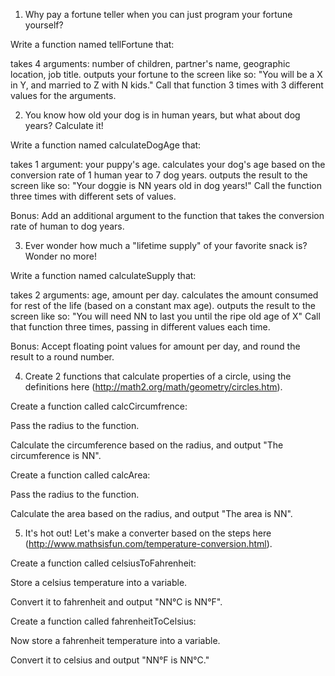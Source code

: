 1. Why pay a fortune teller when you can just program your fortune yourself?

Write a function named tellFortune that:

takes 4 arguments: number of children, partner's name, geographic location, job title.
outputs your fortune to the screen like so: "You will be a X in Y, and married to Z with N kids."
Call that function 3 times with 3 different values for the arguments.


2. You know how old your dog is in human years, but what about dog years? Calculate it!

Write a function named calculateDogAge that:

takes 1 argument: your puppy's age.
calculates your dog's age based on the conversion rate of 1 human year to 7 dog years.
outputs the result to the screen like so: "Your doggie is NN years old in dog years!"
Call the function three times with different sets of values.

Bonus: Add an additional argument to the function that takes the conversion rate of human to dog years.


3. Ever wonder how much a "lifetime supply" of your favorite snack is? Wonder no more!

Write a function named calculateSupply that:

takes 2 arguments: age, amount per day.
calculates the amount consumed for rest of the life (based on a constant max age).
outputs the result to the screen like so: "You will need NN to last you until the ripe old age of X"
Call that function three times, passing in different values each time.

Bonus: Accept floating point values for amount per day, and round the result to a round number.

4. Create 2 functions that calculate properties of a circle, using the definitions here (http://math2.org/math/geometry/circles.htm).

Create a function called calcCircumfrence:

Pass the radius to the function.

Calculate the circumference based on the radius, and output "The circumference is NN".

Create a function called calcArea:

Pass the radius to the function.

Calculate the area based on the radius, and output "The area is NN".

5. It's hot out! Let's make a converter based on the steps here (http://www.mathsisfun.com/temperature-conversion.html).

Create a function called celsiusToFahrenheit:

Store a celsius temperature into a variable.

Convert it to fahrenheit and output "NN°C is NN°F".

Create a function called fahrenheitToCelsius:

Now store a fahrenheit temperature into a variable.

Convert it to celsius and output "NN°F is NN°C."


